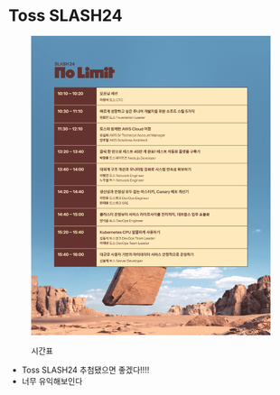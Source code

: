 # Toss SLASH24

<figure><img src="../.gitbook/assets/slash24.png" alt=""><figcaption><p>시간표</p></figcaption></figure>

* Toss SLASH24 추첨됐으면 좋겠다!!!!
* 너무 유익해보인다
